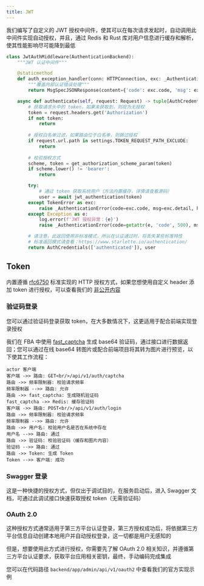 ```yaml
---
title: JWT
---
```


我们编写了自定义的 JWT 授权中间件，使其可以在每次请求发起时，自动调用此中间件实现自动授权，并且，通过 Redis 和 Rust
库对用户信息进行缓存和解析，使其性能影响尽可能降到最低

```python :collapsed-lines=10
class JwtAuthMiddleware(AuthenticationBackend):
    """JWT 认证中间件"""

    @staticmethod
    def auth_exception_handler(conn: HTTPConnection, exc: _AuthenticationError) -> Response:
        """覆盖内部认证错误处理"""
        return MsgSpecJSONResponse(content={'code': exc.code, 'msg': exc.msg, 'data': None}, status_code=exc.code)

    async def authenticate(self, request: Request) -> tuple[AuthCredentials, CurrentUserIns] | None:
        # 获取请求头中的 token，如果未获取到，则视为无授权
        token = request.headers.get('Authorization')
        if not token:
            return
        
        # 授权白名单过滤，如果路由位于白名单，则跳过授权
        if request.url.path in settings.TOKEN_REQUEST_PATH_EXCLUDE:
            return
        
        # 校验授权方式
        scheme, token = get_authorization_scheme_param(token)
        if scheme.lower() != 'bearer':
            return

        try:
            # 通过 token 获取系统用户（方法内置缓存，详情请查看源码）
            user = await jwt_authentication(token)
        except TokenError as exc:
            raise _AuthenticationError(code=exc.code, msg=exc.detail, headers=exc.headers)
        except Exception as e:
            log.error(f'JWT 授权异常：{e}')
            raise _AuthenticationError(code=getattr(e, 'code', 500), msg=getattr(e, 'msg', 'Internal Server Error'))

        # 请注意，此返回使用非标准模式，所以在认证通过时，将丢失某些标准特性
        # 标准返回模式请查看：https://www.starlette.io/authentication/
        return AuthCredentials(['authenticated']), user
```

## Token

内置遵循 [rfc6750](https://datatracker.ietf.org/doc/html/rfc6750) 标准实现的 HTTP 授权方式，如果您想使用自定义 header
添加 token 进行授权，可以查看我们的 [非公开内容](../../planet.md#fastapi)

### 验证码登录

您可以通过验证码登录获取 token，在大多数情况下，这更适用于配合前端实现登录授权

我们在 FBA 中使用 [fast_captcha](https://github.com/wu-clan/fast-captcha) 生成 base64 验证码，通过接口进行数据返回；您可以通过在线
base64 转图片或配合前端项目将其转为图片进行预览，以下使其工作流程：

```sequence 验证码登录逻辑
actor 客户端
客户端 ->> 路由: GET<br/>/api/v1/auth/captcha
路由 ->> 频率限制器: 校验请求频率
频率限制器 -->> 路由: 允许
路由 ->> fast_captcha: 生成随机验证码
fast_captcha ->> Redis: 缓存验证码
客户端 ->> 路由: POST<br/>/api/v1/auth/login
路由 ->> 频率限制器: 校验请求频率
频率限制器 -->> 路由: 允许
路由 ->> 用户名: 校验用户名是否在系统中存在
用户名 -->> 路由: 通过
路由 ->> 验证码: 校验验证码（缓存和图片内容）
验证码 -->> 路由: 通过
路由 ->> Token: 生成 Token
Token -->> 客户端: 成功
```

### Swagger 登录

这是一种快捷的授权方式，但仅出于调试目的，在服务启动后，进入 Swagger 文档，可通过此调试接口快速获取授权 token（无需验证码）

### OAuth 2.0

这种授权方式通常适用于第三方平台认证登录，第三方授权成功后，将依据第三方平台信息自动创建本地用户并自动授权登录，这一切都是用户无感知的

但是，想要使用此方式进行授权，你需要先了解 OAuth 2.0 相关知识，并遵循第三方平台认证要求，获取平台应用相关密钥，最终，手动编码完成集成

您可以在代码路径 `backend/app/admin/api/v1/oauth2` 中查看我们的官方实现示例
